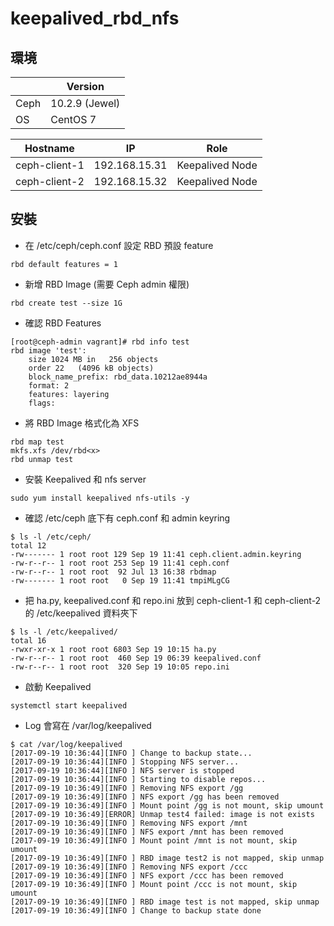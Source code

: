 # keepalived_rbd_nfs

## 環境

|                  | Version          |
|------------------|------------------|
| Ceph             | 10.2.9 (Jewel)   |
| OS               | CentOS 7         | 

| Hostname          | IP                | Role                |
| ------------------| ----------------- | --------------------|
| ceph-client-1     | 192.168.15.31     | Keepalived Node     |
| ceph-client-2     | 192.168.15.32     | Keepalived Node     |

## 安裝

* 在 /etc/ceph/ceph.conf 設定 RBD 預設 feature

```
rbd default features = 1
```

* 新增 RBD Image (需要 Ceph admin 權限)

```
rbd create test --size 1G
```

* 確認 RBD Features

```
[root@ceph-admin vagrant]# rbd info test
rbd image 'test':
    size 1024 MB in   256 objects
    order 22   (4096 kB objects)
    block_name_prefix: rbd_data.10212ae8944a
    format: 2
    features: layering
    flags:
```

* 將 RBD Image 格式化為 XFS

```
rbd map test
mkfs.xfs /dev/rbd<x>
rbd unmap test
```

* 安裝 Keepalived 和 nfs server

```
sudo yum install keepalived nfs-utils -y
```

* 確認 /etc/ceph 底下有 ceph.conf 和 admin keyring

```
$ ls -l /etc/ceph/
total 12
-rw------- 1 root root 129 Sep 19 11:41 ceph.client.admin.keyring
-rw-r--r-- 1 root root 253 Sep 19 11:41 ceph.conf
-rw-r--r-- 1 root root  92 Jul 13 16:38 rbdmap
-rw------- 1 root root   0 Sep 19 11:41 tmpiMLgCG
```

* 把 ha.py, keepalived.conf 和 repo.ini 放到 ceph-client-1 和 ceph-client-2 的 /etc/keepalived 資料夾下

```
$ ls -l /etc/keepalived/
total 16
-rwxr-xr-x 1 root root 6803 Sep 19 10:15 ha.py
-rw-r--r-- 1 root root  460 Sep 19 06:39 keepalived.conf
-rw-r--r-- 1 root root  320 Sep 19 10:05 repo.ini
```

* 啟動 Keepalived

```
systemctl start keepalived
```

* Log 會寫在 /var/log/keepalived

```
$ cat /var/log/keepalived 
[2017-09-19 10:36:44][INFO ] Change to backup state...
[2017-09-19 10:36:44][INFO ] Stopping NFS server...
[2017-09-19 10:36:44][INFO ] NFS server is stopped
[2017-09-19 10:36:44][INFO ] Starting to disable repos...
[2017-09-19 10:36:49][INFO ] Removing NFS export /gg
[2017-09-19 10:36:49][INFO ] NFS export /gg has been removed
[2017-09-19 10:36:49][INFO ] Mount point /gg is not mount, skip umount
[2017-09-19 10:36:49][ERROR] Unmap test4 failed: image is not exists
[2017-09-19 10:36:49][INFO ] Removing NFS export /mnt
[2017-09-19 10:36:49][INFO ] NFS export /mnt has been removed
[2017-09-19 10:36:49][INFO ] Mount point /mnt is not mount, skip umount
[2017-09-19 10:36:49][INFO ] RBD image test2 is not mapped, skip unmap
[2017-09-19 10:36:49][INFO ] Removing NFS export /ccc
[2017-09-19 10:36:49][INFO ] NFS export /ccc has been removed
[2017-09-19 10:36:49][INFO ] Mount point /ccc is not mount, skip umount
[2017-09-19 10:36:49][INFO ] RBD image test is not mapped, skip unmap
[2017-09-19 10:36:49][INFO ] Change to backup state done
```

